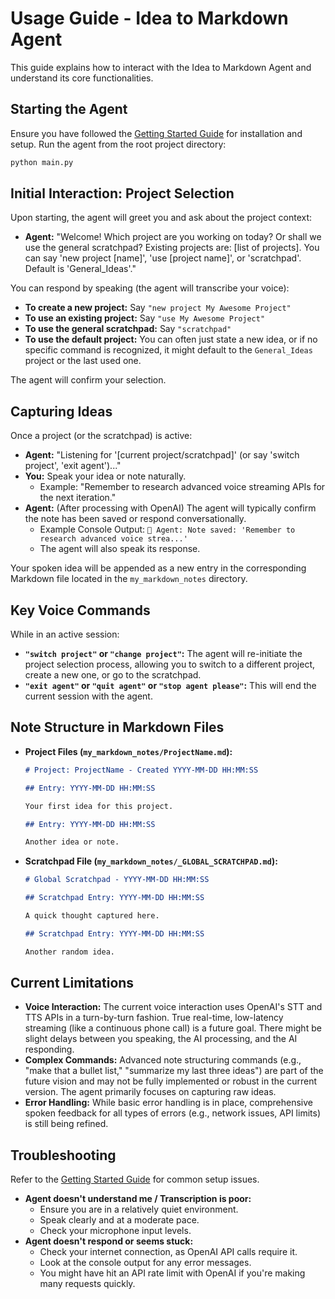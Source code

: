 # Usage Guide - Idea to Markdown Agent

This guide explains how to interact with the Idea to Markdown Agent and understand its core functionalities.

## Starting the Agent

Ensure you have followed the [Getting Started Guide](01_getting_started.md) for installation and setup.
Run the agent from the root project directory:

```bash
python main.py
```

## Initial Interaction: Project Selection

Upon starting, the agent will greet you and ask about the project context:

- **Agent:** "Welcome! Which project are you working on today? Or shall we use the general scratchpad? Existing projects are: [list of projects]. You can say 'new project [name]', 'use [project name]', or 'scratchpad'. Default is 'General_Ideas'."

You can respond by speaking (the agent will transcribe your voice):

- **To create a new project:** Say `"new project My Awesome Project"`
- **To use an existing project:** Say `"use My Awesome Project"`
- **To use the general scratchpad:** Say `"scratchpad"`
- **To use the default project:** You can often just state a new idea, or if no specific command is recognized, it might default to the `General_Ideas` project or the last used one.

The agent will confirm your selection.

## Capturing Ideas

Once a project (or the scratchpad) is active:

- **Agent:** "Listening for '[current project/scratchpad]' (or say 'switch project', 'exit agent')..."
- **You:** Speak your idea or note naturally.
  - Example: "Remember to research advanced voice streaming APIs for the next iteration."
- **Agent:** (After processing with OpenAI) The agent will typically confirm the note has been saved or respond conversationally.
  - Example Console Output: `📢 Agent: Note saved: 'Remember to research advanced voice strea...'`
  - The agent will also speak its response.

Your spoken idea will be appended as a new entry in the corresponding Markdown file located in the `my_markdown_notes` directory.

## Key Voice Commands

While in an active session:

- **`"switch project"` or `"change project"`:** The agent will re-initiate the project selection process, allowing you to switch to a different project, create a new one, or go to the scratchpad.
- **`"exit agent"` or `"quit agent"` or `"stop agent please"`:** This will end the current session with the agent.

## Note Structure in Markdown Files

- **Project Files (`my_markdown_notes/ProjectName.md`):**

  ```markdown
  # Project: ProjectName - Created YYYY-MM-DD HH:MM:SS

  ## Entry: YYYY-MM-DD HH:MM:SS

  Your first idea for this project.

  ## Entry: YYYY-MM-DD HH:MM:SS

  Another idea or note.
  ```

- **Scratchpad File (`my_markdown_notes/_GLOBAL_SCRATCHPAD.md`):**

  ```markdown
  # Global Scratchpad - YYYY-MM-DD HH:MM:SS

  ## Scratchpad Entry: YYYY-MM-DD HH:MM:SS

  A quick thought captured here.

  ## Scratchpad Entry: YYYY-MM-DD HH:MM:SS

  Another random idea.
  ```

## Current Limitations

- **Voice Interaction:** The current voice interaction uses OpenAI's STT and TTS APIs in a turn-by-turn fashion. True real-time, low-latency streaming (like a continuous phone call) is a future goal. There might be slight delays between you speaking, the AI processing, and the AI responding.
- **Complex Commands:** Advanced note structuring commands (e.g., "make that a bullet list," "summarize my last three ideas") are part of the future vision and may not be fully implemented or robust in the current version. The agent primarily focuses on capturing raw ideas.
- **Error Handling:** While basic error handling is in place, comprehensive spoken feedback for all types of errors (e.g., network issues, API limits) is still being refined.

## Troubleshooting

Refer to the [Getting Started Guide](01_getting_started.md#troubleshooting) for common setup issues.

- **Agent doesn't understand me / Transcription is poor:**
  - Ensure you are in a relatively quiet environment.
  - Speak clearly and at a moderate pace.
  - Check your microphone input levels.
- **Agent doesn't respond or seems stuck:**
  - Check your internet connection, as OpenAI API calls require it.
  - Look at the console output for any error messages.
  - You might have hit an API rate limit with OpenAI if you're making many requests quickly.
